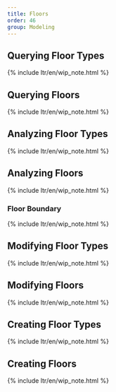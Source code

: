 ```yaml
---
title: Floors
order: 46
group: Modeling
---
```


## Querying Floor Types

{% include ltr/en/wip_note.html %}

## Querying Floors

{% include ltr/en/wip_note.html %}

## Analyzing Floor Types

{% include ltr/en/wip_note.html %}

## Analyzing Floors

{% include ltr/en/wip_note.html %}

### Floor Boundary

{% include ltr/en/wip_note.html %}

## Modifying Floor Types

{% include ltr/en/wip_note.html %}

## Modifying Floors

{% include ltr/en/wip_note.html %}

## Creating Floor Types

{% include ltr/en/wip_note.html %}

## Creating Floors

{% include ltr/en/wip_note.html %}

<!-- not possible to create floors with multiple boundaries -->
<!-- https://discourse.mcneel.com/t/floor-byoutline-with-internal-opening/96744/2 -->